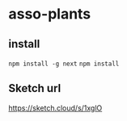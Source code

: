 # asso-plants

## install

`npm install -g next`
`npm install`

## Sketch url

https://sketch.cloud/s/1xglO
